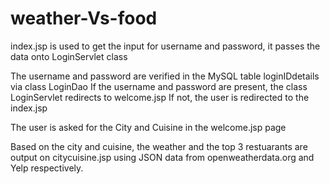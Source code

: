 # weather-Vs-food

index.jsp is used to get the input for username and password, it passes the data onto LoginServlet class

The username and password are verified in the MySQL table loginIDdetails via class LoginDao
  If the username and password are present, the class LoginServlet redirects to welcome.jsp
  If not, the user is redirected to the index.jsp

The user is asked for the City and Cuisine in the welcome.jsp page

Based on the city and cuisine, the weather and the top 3 restuarants are output on citycuisine.jsp using JSON data from openweatherdata.org and Yelp respectively.

